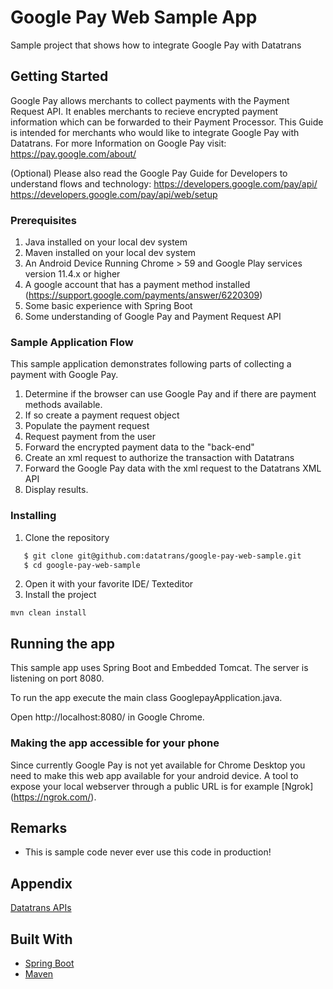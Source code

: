 # Google Pay Web Sample App
Sample project that shows how to integrate Google Pay with Datatrans

## Getting Started

Google Pay allows merchants to collect payments with the Payment Request API. It enables merchants to recieve encrypted payment information which can be forwarded to their Payment Processor. This Guide is intended for merchants who would like to integrate Google Pay with Datatrans. For more Information on Google Pay visit: https://pay.google.com/about/

(Optional) Please also read the Google Pay Guide for Developers to understand flows and technology: https://developers.google.com/pay/api/
https://developers.google.com/pay/api/web/setup

### Prerequisites

1. Java installed on your local dev system
2. Maven installed on your local dev system
3. An Android Device Running Chrome > 59 and Google Play services version 11.4.x or higher
4. A google account that has a payment method installed (https://support.google.com/payments/answer/6220309)
5. Some basic experience with Spring Boot
6. Some understanding of Google Pay and Payment Request API

### Sample Application Flow

This sample application demonstrates following parts of collecting a payment with Google Pay. 

1. Determine if the browser can use Google Pay and if there are payment methods available.
2. If so create a payment request object
3. Populate the payment request
4. Request payment from the user
5. Forward the encrypted payment data to the "back-end"
6. Create an xml request to authorize the transaction with Datatrans
7. Forward the Google Pay data with the xml request to the Datatrans XML API
8. Display results. 

### Installing

1. Clone the repository
 ```zsh
    $ git clone git@github.com:datatrans/google-pay-web-sample.git
    $ cd google-pay-web-sample
```
2. Open it with your favorite IDE/ Texteditor
3. Install the project

```
mvn clean install
```

## Running the app
This sample app uses Spring Boot and Embedded Tomcat. The server is listening on port 8080. 

To run the app execute the main class GooglepayApplication.java. 

Open http://localhost:8080/ in Google Chrome.

### Making the app accessible for your phone

Since currently Google Pay is not yet available for Chrome Desktop you need to make this web app available for your android device. A tool to expose your local webserver through a public URL is for example [Ngrok] (https://ngrok.com/). 

## Remarks
- This is sample code never ever use this code in production! 


## Appendix 
[Datatrans APIs](https://www.datatrans.ch/en/technology_apis/technical-documentation)

## Built With

* [Spring Boot ](https://projects.spring.io/spring-boot/) 
* [Maven](https://maven.apache.org/) 
